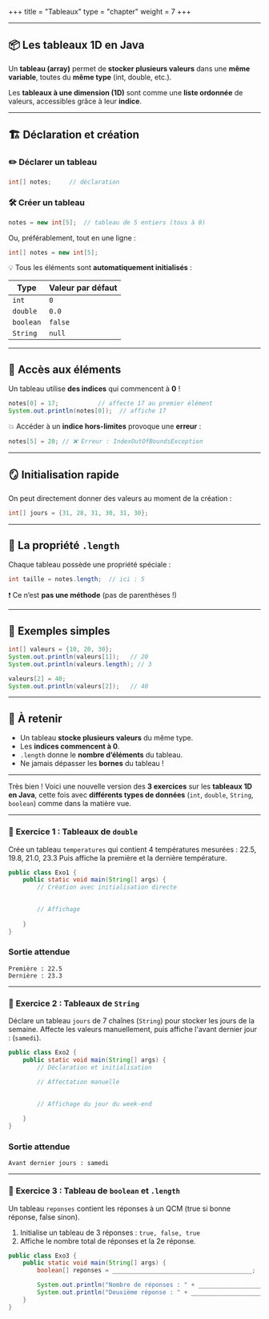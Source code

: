 +++
title = "Tableaux"
type = "chapter"
weight = 7
+++


---

## 📦 Les tableaux 1D en Java

Un **tableau (array)** permet de **stocker plusieurs valeurs** dans une **même variable**, toutes du **même type** (int, double, etc.).

Les **tableaux à une dimension (1D)** sont comme une **liste ordonnée** de valeurs, accessibles grâce à leur **indice**.

---

## 🏗️ Déclaration et création

### ✏️ Déclarer un tableau

```java
int[] notes;     // déclaration
```

### 🛠️ Créer un tableau

```java
notes = new int[5];  // tableau de 5 entiers (tous à 0)
```

Ou, préférablement, tout en une ligne :

```java
int[] notes = new int[5];
```

💡 Tous les éléments sont **automatiquement initialisés** :

| Type      | Valeur par défaut |
| --------- | ----------------- |
| `int`     | `0`               |
| `double`  | `0.0`             |
| `boolean` | `false`           |
| `String`  | `null`            |

---

## 🧊 Accès aux éléments

Un tableau utilise **des indices** qui commencent à **0** !

```java
notes[0] = 17;           // affecte 17 au premier élément
System.out.println(notes[0]);  // affiche 17
```

💥 Accéder à un **indice hors-limites** provoque une **erreur** :

```java
notes[5] = 20; // ❌ Erreur : IndexOutOfBoundsException
```

---

## 🪞 Initialisation rapide

On peut directement donner des valeurs au moment de la création :

```java
int[] jours = {31, 28, 31, 30, 31, 30};
```

---

## 📏 La propriété `.length`

Chaque tableau possède une propriété spéciale :

```java
int taille = notes.length;  // ici : 5
```

❗ Ce n’est **pas une méthode** (pas de parenthèses !)

---

## 🧪 Exemples simples

```java
int[] valeurs = {10, 20, 30};
System.out.println(valeurs[1]);   // 20
System.out.println(valeurs.length); // 3

valeurs[2] = 40;
System.out.println(valeurs[2]);   // 40
```

---

## 🧠 À retenir

* Un tableau **stocke plusieurs valeurs** du même type.
* Les **indices commencent à 0**.
* `.length` donne le **nombre d’éléments** du tableau.
* Ne jamais dépasser les **bornes** du tableau !

---

Très bien ! Voici une nouvelle version des **3 exercices** sur les **tableaux 1D en Java**, cette fois avec **différents types de données** (`int`, `double`, `String`, `boolean`) comme dans la matière vue.

---

### 🔹 **Exercice 1 : Tableaux de `double`**

Crée un tableau `temperatures` qui contient 4 températures mesurées : 22.5, 19.8, 21.0, 23.3
Puis affiche la première et la dernière température.

```java
public class Exo1 {
    public static void main(String[] args) {
        // Création avec initialisation directe
        

        // Affichage
 
    }
}
```
### Sortie attendue

```
Première : 22.5
Dernière : 23.3
```
---

### 🔹 **Exercice 2 : Tableaux de `String`**

Déclare un tableau `jours` de 7 chaînes (`String`) pour stocker les jours de la semaine.
Affecte les valeurs manuellement, puis affiche l'avant dernier jour : (`samedi`).

```java
public class Exo2 {
    public static void main(String[] args) {
        // Déclaration et initialisation

        // Affectation manuelle
 

        // Affichage du jour du week-end
       
    }
}
```
### Sortie attendue

```
Avant dernier jours : samedi
```

---

### 🔹 **Exercice 3 : Tableau de `boolean` et `.length`**

Un tableau `reponses` contient les réponses à un QCM (true si bonne réponse, false sinon).

1. Initialise un tableau de 3 réponses : `true, false, true`
2. Affiche le nombre total de réponses et la 2e réponse.

```java
public class Exo3 {
    public static void main(String[] args) {
        boolean[] reponses = _______________________________________;

        System.out.println("Nombre de réponses : " + ___________________);
        System.out.println("Deuxième réponse : " + ______________________);
    }
}
```
